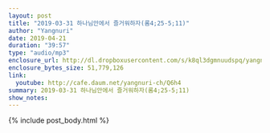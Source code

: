 ```yaml
---
layout: post
title: "2019-03-31 하나님안에서 즐거워하자(롬4;25-5;11)"
author: "Yangnuri"
date: 2019-04-21
duration: "39:57"
type: "audio/mp3"
enclosure_url: http://dl.dropboxusercontent.com/s/k8ql3dgmnuudspq/yangnurichurch190331.mp3
enclosure_bytes_size: 51,779,126
link:
  youtube: http://cafe.daum.net/yangnuri-ch/Q6h4
summary: 2019-03-31 하나님안에서 즐거워하자(롬4;25-5;11)
show_notes:
---
```


{% include post_body.html %}
